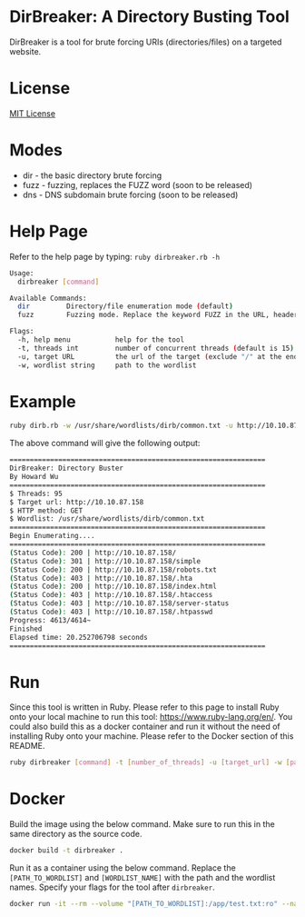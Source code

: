 # DirBreaker: A Directory Busting Tool
DirBreaker is a tool for brute forcing URIs (directories/files) on a targeted website.

# License
[MIT License](LICENSE)

# Modes
- dir - the basic directory brute forcing
- fuzz - fuzzing, replaces the FUZZ word (soon to be released)
- dns - DNS subdomain brute forcing (soon to be released)

# Help Page
Refer to the help page by typing: `ruby dirbreaker.rb -h`
```bash
Usage:
  dirbreaker [command]

Available Commands:
  dir         Directory/file enumeration mode (default)
  fuzz        Fuzzing mode. Replace the keyword FUZZ in the URL, headers and the request body

Flags:
  -h, help menu           help for the tool
  -t, threads int         number of concurrent threads (default is 15)
  -u, target URL          the url of the target (exclude "/" at the end e.g http://example.com)
  -w, wordlist string     path to the wordlist
```
# Example
```bash
ruby dirb.rb -w /usr/share/wordlists/dirb/common.txt -u http://10.10.87.158 -t 95
```
The above command will give the following output:
```bash
===============================================================
DirBreaker: Directory Buster
By Howard Wu
===============================================================
$ Threads: 95
$ Target url: http://10.10.87.158
$ HTTP method: GET
$ Wordlist: /usr/share/wordlists/dirb/common.txt
===============================================================
Begin Enumerating....
===============================================================
(Status Code): 200 | http://10.10.87.158/
(Status Code): 301 | http://10.10.87.158/simple
(Status Code): 200 | http://10.10.87.158/robots.txt
(Status Code): 403 | http://10.10.87.158/.hta
(Status Code): 200 | http://10.10.87.158/index.html
(Status Code): 403 | http://10.10.87.158/.htaccess
(Status Code): 403 | http://10.10.87.158/server-status
(Status Code): 403 | http://10.10.87.158/.htpasswd
Progress: 4613/4614~
Finished
Elapsed time: 20.252706798 seconds
===============================================================
```
# Run
Since this tool is written in Ruby. Please refer to this page to install Ruby onto your local machine to run this tool: https://www.ruby-lang.org/en/. You could also build this as a docker container and run it without the need of installing Ruby onto your machine. Please refer to the Docker section of this README.
```bash
ruby dirbreaker [command] -t [number_of_threads] -u [target_url] -w [path_to_wordlist]
```
# Docker
Build the image using the below command. Make sure to run this in the same directory as the source code.
```bash
docker build -t dirbreaker .
```
Run it as a container using the below command. Replace the `[PATH_TO_WORDLIST]` and `[WORDLIST_NAME]` with the path and the wordlist names. Specify your flags for the tool after `dirbreaker`.
```bash
docker run -it --rm --volume "[PATH_TO_WORDLIST]:/app/test.txt:ro" --name dirbreaker_container dirbreaker -u [TARGETED_WEBSITE] -w [WORDLIST_NAME]
```
